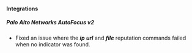 
#### Integrations
##### Palo Alto Networks AutoFocus v2
- Fixed an issue where the ***ip*** ***url*** and ***file*** reputation commands failed when no indicator was found. 
